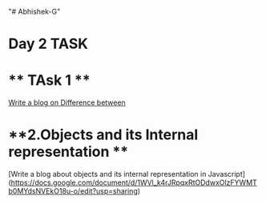 "# Abhishek-G" 
# Day 2 TASK
# ** TAsk 1 **
[Write a blog on Difference between ](https://docs.google.com/document/d/1_1VmRbN-Os-Q_F6tqlvl9piu7BuUEUcofDEwA2qz2j8/edit?usp=sharing)

# **2.Objects and its Internal representation **
[Write a blog about objects and its internal representation in Javascript] (https://docs.google.com/document/d/1WVl_k4rJRpqxRtODdwxOlzFYWMTb0MYdsNVEkO18u-o/edit?usp=sharing)


